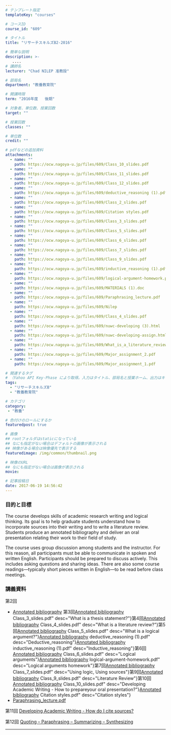 ```yaml
---
# テンプレート指定
templateKey: "courses"

# コースID
course_id: "609"

# タイトル
title: "リサーチスキルズB2-2016"

# 簡単な説明
description: >-
   ....
# 講師名
lecturer: "Chad NILEP 准教授"

# 部局名
department: "教養教育院"

# 開講時限
term: "2016年度	後期"

# 対象者、単位数、授業回数
target: ""

# 授業回数
classes: ""

# 単位数
credit: ""

# pdfなどの追加資料
attachments:
  - name: "" 
    path: https://ocw.nagoya-u.jp/files/609/Class_10_slides.pdf
  - name: "" 
    path: https://ocw.nagoya-u.jp/files/609/Class_11_slides.pdf
  - name: "" 
    path: https://ocw.nagoya-u.jp/files/609/Class_12_slides.pdf
  - name: "" 
    path: https://ocw.nagoya-u.jp/files/609/deductive_reasoning (1).pdf
  - name: "" 
    path: https://ocw.nagoya-u.jp/files/609/Class_2_slides.pdf
  - name: "" 
    path: https://ocw.nagoya-u.jp/files/609/Citation styles.pdf
  - name: "" 
    path: https://ocw.nagoya-u.jp/files/609/Class_3_slides.pdf
  - name: "" 
    path: https://ocw.nagoya-u.jp/files/609/Class_5_slides.pdf
  - name: "" 
    path: https://ocw.nagoya-u.jp/files/609/Class_6_slides.pdf
  - name: "" 
    path: https://ocw.nagoya-u.jp/files/609/Class_7_slides.pdf
  - name: "" 
    path: https://ocw.nagoya-u.jp/files/609/Class_9_slides.pdf
  - name: "" 
    path: https://ocw.nagoya-u.jp/files/609/inductive_reasoning (1).pdf
  - name: "" 
    path: https://ocw.nagoya-u.jp/files/609/logical-argument-homework.pdf
  - name: "" 
    path: https://ocw.nagoya-u.jp/files/609/MATERIALS (1).doc
  - name: "" 
    path: https://ocw.nagoya-u.jp/files/609/Paraphrasing_lecture.pdf
  - name: "" 
    path: https://ocw.nagoya-u.jp/files/609/Nilep
  - name: "" 
    path: https://ocw.nagoya-u.jp/files/609/Class_4_slides.pdf
  - name: "" 
    path: https://ocw.nagoya-u.jp/files/609/nuwc-developing (3).html
  - name: "" 
    path: https://ocw.nagoya-u.jp/files/609/nuwc-developing-assign.html
  - name: "" 
    path: https://ocw.nagoya-u.jp/files/609/What_is_a_literature_review.pdf
  - name: "" 
    path: https://ocw.nagoya-u.jp/files/609/Major_assignment_2.pdf
  - name: "" 
    path: https://ocw.nagoya-u.jp/files/609/Major_assignment_1.pdf

# 関連するタグ
# （Yahoo API Key-Phase により取得。入力はタイトル、部局名と授業ホーム、出力はキーフレーズ（tags））
tags:
  - "リサーチスキルズB"
  - "教養教育院"

# カテゴリ
category:
 - "教養"

# 色付けのロールにするか
featuredpost: true

# 画像
## rootフォルダはstaticになっている
## なにも指定がない場合はデフォルトの画像が表示される
## 映像がある場合は映像優先で表示する
featuredimage: /img/common/thumbnail.png

# 映像のURL
## なにも指定がない場合は画像が表示される
movie: 

# 記事投稿日
date: 2017-06-19 14:56:42
---
```


### 目的と目標
The course develops skills of academic research writing and logical thinking. Its goal is to help graduate students understand how to incorporate sources into their writing and to write a literature review. Students produce an annotated bibliography and deliver an oral presentation relating their work to their field of study.

The course uses group discussion among students and the instructor. For this reason, all participants must be able to communicate in spoken and written English. Participants should be prepared to discuss actively. This includes asking questions and sharing ideas. There are also some course readings—typically short pieces written in English—to be read before class meetings.















### 講義資料


第2回
- [Annotated bibliography](https://ocw.nagoya-u.jp/files/609/Class_2_slides.pdf) 第3回[Annotated bibliography](https://ocw.nagoya-u.jp/files/609/Class_2_slides.pdf) Class_3_slides.pdf" desc="What is a thesis statement?"}第4回[Annotated bibliography](https://ocw.nagoya-u.jp/files/609/Class_2_slides.pdf) Class_4_slides.pdf" desc="What is a literature review?"}第5回[Annotated bibliography](https://ocw.nagoya-u.jp/files/609/Class_2_slides.pdf) Class_5_slides.pdf" desc="What is a logical argument?"}[Annotated bibliography](https://ocw.nagoya-u.jp/files/609/Class_2_slides.pdf) deductive_reasoning (1).pdf" desc="Deductive_reasoning"}[Annotated bibliography](https://ocw.nagoya-u.jp/files/609/Class_2_slides.pdf) inductive_reasoning (1).pdf" desc="Inductive_reasoning"}第6回[Annotated bibliography](https://ocw.nagoya-u.jp/files/609/Class_2_slides.pdf) Class_6_slides.pdf" desc="Logical arguments"}[Annotated bibliography](https://ocw.nagoya-u.jp/files/609/Class_2_slides.pdf) logical-argument-homework.pdf" desc="Logical arguments homework"}第7回[Annotated bibliography](https://ocw.nagoya-u.jp/files/609/Class_2_slides.pdf) Class_7_slides.pdf" desc="Using logic, Using sources"}第9回[Annotated bibliography](https://ocw.nagoya-u.jp/files/609/Class_2_slides.pdf) Class_9_slides.pdf" desc="Literature Review"}第10回[Annotated bibliography](https://ocw.nagoya-u.jp/files/609/Class_2_slides.pdf) Class_10_slides.pdf" desc="Developing Academic Writing - How to prepareyour oral presentation?"}[Annotated bibliography](https://ocw.nagoya-u.jp/files/609/Class_2_slides.pdf) Citation styles.pdf" desc="Citation styles"}
- [Paraphrasing_lecture.pdf](https://ocw.nagoya-u.jp/files/609/Paraphrasing_lecture.pdf) 

第11回
[Developing Academic Writing - How do I cite sources?](https://ocw.nagoya-u.jp/files/609/Class_11_slides.pdf) 

第12回
[Quoting – Paraphrasing – Summarizing – Synthesizing](https://ocw.nagoya-u.jp/files/609/Class_12_slides.pdf) 











-----